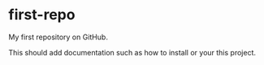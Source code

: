 # first-repo
My first repository on GitHub.

This should add documentation such as how to install or your this project.
